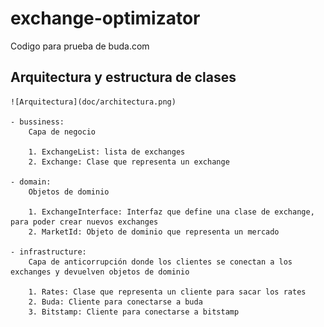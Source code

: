 # exchange-optimizator

Codigo para prueba de buda.com

## Arquitectura y estructura de clases
    ![Arquitectura](doc/architectura.png)
   
    - bussiness: 
        Capa de negocio

        1. ExchangeList: lista de exchanges
        2. Exchange: Clase que representa un exchange

    - domain: 
        Objetos de dominio

        1. ExchangeInterface: Interfaz que define una clase de exchange, para poder crear nuevos exchanges
        2. MarketId: Objeto de dominio que representa un mercado

    - infrastructure: 
        Capa de anticorrupción donde los clientes se conectan a los exchanges y devuelven objetos de dominio

        1. Rates: Clase que representa un cliente para sacar los rates
        2. Buda: Cliente para conectarse a buda
        3. Bitstamp: Cliente para conectarse a bitstamp
